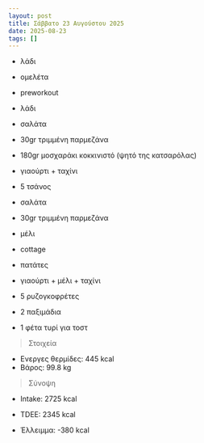 ```yaml
---
layout: post
title: Σάββατο 23 Αυγούστου 2025
date: 2025-08-23
tags: []
---
```


- λάδι
- ομελέτα
- preworkout

- λάδι
- σαλάτα
- 30gr τριμμένη παρμεζάνα
- 180gr μοσχαράκι κοκκινιστό (ψητό της κατσαρόλας)
- γιαούρτι + ταχίνι

- 5 τσάνος

- σαλάτα
- 30gr τριμμένη παρμεζάνα
- μέλι
- cottage
- πατάτες
- γιαούρτι + μέλι + ταχίνι
- 5 ρυζογκοφρέτες
- 2 παξιμάδια
- 1 φέτα τυρί για τοστ

> Στοιχεία

- Ενεργες θερμίδες: 445 kcal
- Βάρος: 99.8 kg

> Σύνοψη

- Intake: 2725 kcal
- ΤDEE: 2345 kcal

- Έλλειμμα: <span class="red">-380 kcal</span>
